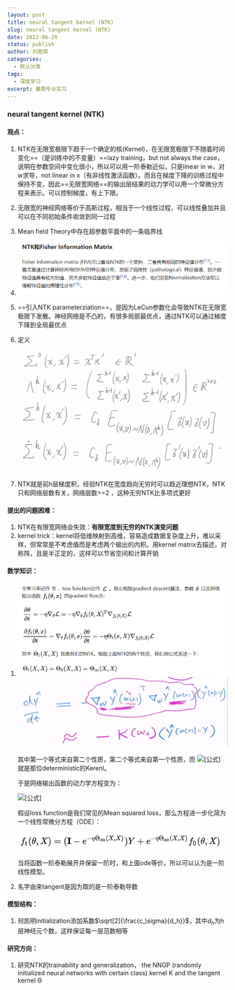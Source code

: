 ```yaml
---
layout: post
title: neural tangent kernel (NTK)
slug: neural tangent kernel (NTK)
date: 2022-06-20
status: publish
author: 刘胜琪
categories: 
  - 默认分类
tags: 
  - 深度学习
excerpt: 暑期专业实习
---
```


### neural tangent kernel (NTK)

#### 观点：

1. NTK在无限宽极限下趋于一个确定的核(Kernel)，在无限宽极限下不随着时间变化==（是训练中的不变量）==lazy training，but not always the case，说明在参数空间中变化很小，所以可以用一阶泰勒近似，只是linear in w，对w求导，not linear in x（有非线性激活函数）。而且在梯度下降的训练过程中保持不变，因此==无限宽网络==的输出层结果的动力学可以用一个常微分方程来表示。可以控制梯度，有上下限。

2. 无限宽的神经网络等价于高斯过程，相当于一个线性过程，可以线性叠加并且可以在不同初始条件收敛到同一过程

3. Mean field Theory中存在超参数平面中的一条临界线

4. ![image-20220620212719766](2022-06-20-neural-tangent-kernel-(NTK).assets/image-20220620212719766.png)

5. ==引入NTK parameterziation==，是因为LeCun参数化会导致NTK在无限宽极限下发散。神经网络是不凸的，有很多局部最优点，通过NTK可以通过梯度下降到全局最优点

6. 定义

   <img src="2022-06-20-neural-tangent-kernel-(NTK).assets/image-20220623165503742.png" alt="image-20220623165503742" style="zoom:50%;" />

7. NTK就是前h层梯度积，经验NTK在宽度趋向无穷时可以趋近理想NTK，NTK只和网络层数有关，网络层数>=2  ，这种无穷NTK比多项式更好



#### 提出的问题困难：

1. NTK在有限宽网络会失效：**有限宽度到无穷的NTK演变问题**
2. kernel trick：kernel将低维映射到高维，容易造成数据复杂度上升，难以采样，但常常是不考虑值而是考虑两个输出的内积。用kernel matrix去描述，对称阵，且是半正定的，这样可以节省空间和计算开销



#### 数学知识：

1. <img src="2022-06-20-neural-tangent-kernel-(NTK).assets/image-20220622163321364.png" alt="image-20220622163321364" style="zoom:67%;" /><img src="2022-06-20-neural-tangent-kernel-(NTK).assets/image-20220627225110376.png" alt="关键公式" style="zoom:50%;" />

   其中第一个等式来自第二个性质，第二个等式来自第一个性质，而 ![[公式]](https://www.zhihu.com/equation?tex=%5CTheta_%5Cinfty%28X%2CX%29) 就是那位deterministic的Kerenl。

   于是网络输出函数的动力学方程变为：

   ![[公式]](https://www.zhihu.com/equation?tex=%5Cfrac%7B%5Cpartial+f_t%28%5Ctheta%2C+x%29%7D%7B%5Cpartial+t%7D+%3D++-+%5Ceta+%5CTheta_%5Cinfty%28x%2CX%29+%5Cnabla_%7Bf_t%28%5Ctheta%2CX%29%7D+%5Cmathcal%7BL%7D)

   假设loss function是我们常见的Mean squared loss，那么方程进一步化简为一个线性常微分方程（ODE）：

   ![image-20220622163732369](2022-06-20-neural-tangent-kernel-(NTK).assets/image-20220622163732369.png)
   
   当将函数一阶泰勒展开并保留一阶时，和上面ode等价，所以可以认为是一阶线性模型。
   
2. 名字由来tangent是因为取的是一阶泰勒导数



#### 模型结构：

1. 何凯明initialization添加系数$\sqrt[2]{\frac{c_\sigma}{d_h}}$，其中$d_h$为h层神经元个数，这样保证每一层范数相等



#### 研究方向：

1. 研究NTK的trainability and generalization， the NNGP (randomly initialized neural networks with certain class) kernel K and the tangent kernel Θ